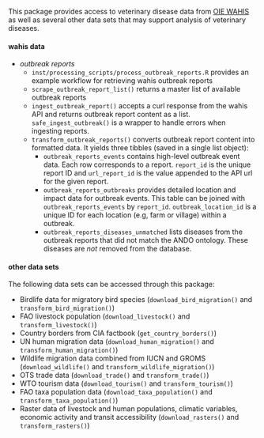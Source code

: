 

This package provides access to veterinary disease data from [OIE WAHIS](https://wahis.oie.int/#/home) as well as several other data sets that may support analysis of veterinary diseases.

#### wahis data

- _outbreak reports_ 
   - `inst/processing_scripts/process_outbreak_reports.R` provides an example workflow for retrieving wahis outbreak reports
   - `scrape_outbreak_report_list()` returns a master list of available outbreak reports
   - `ingest_outbreak_report()` accepts a curl response from the wahis API and returns outbreak report content as a list. `safe_ingest_outbreak()` is a wrapper to handle errors when ingesting reports.
   - `transform_outbreak_reports()` converts outbreak report content into formatted data. It yields three tibbles (saved in a single list object):
      - `outbreak_reports_events` contains high-level outbreak event data. Each row corresponds to a report. `report_id` is the unique report ID and `url_report_id` is the value appended to the API url for the given report.
      - `outbreak_reports_outbreaks` provides detailed location and impact data for outbreak events. This table can be joined with `outbreak_reports_events` by `report_id`. `outbreak_location_id` is a unique ID for each location (e.g, farm or village) within a outbreak.
      - `outbreak_reports_diseases_unmatched` lists diseases from the outbreak reports that did not match the ANDO ontology. These diseases are _not_ removed from the database.

#### other data sets

The following data sets can be accessed through this package:  
- Birdlife data for migratory bird species (`download_bird_migration()` and `transform_bird_migration()`)  
- FAO livestock population (`download_livestock()` and `transform_livestock()`)  
- Country borders from CIA factbook (`get_country_borders()`)  
- UN human migration data (`download_human_migration()` and `transform_human_migration()`)  
- Wildlife migration data combined from IUCN and GROMS (`download_wildlife()` and `transform_wildlife_migration()`)  
- OTS trade data (`download_trade()` and `transform_trade()`)  
- WTO tourism data (`download_tourism()` and `transform_tourism()`)  
- FAO taxa population data (`download_taxa_population()` and `transform_taxa_population()`)  
- Raster data of livestock and human populations, climatic variables, economic activity and transit accessibility (`download_rasters()` and `transform_rasters()`)  


